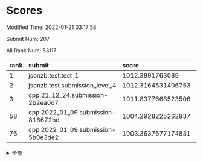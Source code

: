 # Scores

Modified Time: 2022-01-21 03:17:58

Submit Num: 207

All Rank Num: 53117

| rank |               submit               |       score        |       sigma        | pk_num |
| :--- | :--------------------------------- | :----------------- | :----------------- | :----- |
| 1    | jsonzb.test.test_1                 | 1012.3991763089    | 0.8050293106352282 | 1025   |
| 2    | jsonzb.test.submission_level_4     | 1012.3164531406753 | 0.80213518274403   | 1023   |
| 3    | cpp.21_12_24.submission-2b2ea0d7   | 1011.8377668523506 | 0.8016173208446266 | 1024   |
| 58   | cpp.2022_01_09.submission-816672bd | 1004.2928225262837 | 0.7073587733842721 | 1027   |
| 76   | cpp.2022_01_09.submission-5b0e3de2 | 1003.3637677174831 | 0.7156967539285658 | 1028   |


<details>
<summary>全部</summary>

| rank |                 submit                 |       score        |       sigma        | pk_num |
| :--- | :------------------------------------- | :----------------- | :----------------- | :----- |
| 1    | jsonzb.test.test_1                     | 1012.3991763089    | 0.8050293106352282 | 1025   |
| 2    | jsonzb.test.submission_level_4         | 1012.3164531406753 | 0.80213518274403   | 1023   |
| 3    | cpp.21_12_24.submission-2b2ea0d7       | 1011.8377668523506 | 0.8016173208446266 | 1024   |
| 4    | gobigger.level_3.submission_level_3_19 | 1011.4955313519057 | 0.7701351201340724 | 1026   |
| 5    | gobigger.level_3.submission_level_3_21 | 1011.4146340257812 | 0.7636891942888693 | 1031   |
| 6    | gobigger.level_3.submission_level_3_47 | 1011.293703948926  | 0.7785268064780626 | 1026   |
| 7    | gobigger.level_3.submission_level_3_36 | 1011.2645991649779 | 0.7786776198602869 | 1025   |
| 8    | gobigger.level_3.submission_level_3_24 | 1011.0131368425396 | 0.7833743948906924 | 1031   |
| 9    | gobigger.level_3.submission_level_3_22 | 1010.7542421179576 | 0.7774061645110382 | 1028   |
| 10   | gobigger.level_3.submission_level_3_35 | 1010.6025981026786 | 0.7774441189636231 | 1027   |
| 11   | gobigger.level_3.submission_level_3_48 | 1010.5742407110054 | 0.7717224603934179 | 1028   |
| 12   | gobigger.level_3.submission_level_3_42 | 1010.5169092651669 | 0.7818895858559277 | 1025   |
| 13   | gobigger.level_3.submission_level_3_20 | 1010.502033517492  | 0.7676967739577345 | 1026   |
| 14   | gobigger.level_3.submission_level_3_38 | 1010.4276212315328 | 0.7775455612853336 | 1025   |
| 15   | gobigger.level_3.submission_level_3_6  | 1010.3909429884658 | 0.7400681559494449 | 1030   |
| 16   | gobigger.level_3.submission_level_3_25 | 1010.3701356031827 | 0.7545659088128169 | 1026   |
| 17   | gobigger.level_3.submission_level_3_32 | 1010.3350644531097 | 0.7725531651769862 | 1029   |
| 18   | gobigger.level_3.submission_level_3_49 | 1010.3274421781585 | 0.7803032636973705 | 1031   |
| 19   | gobigger.level_3.submission_level_3_13 | 1010.2632926325504 | 0.7844033016994364 | 1021   |
| 20   | gobigger.level_3.submission_level_3_45 | 1010.2477736787372 | 0.7742012304195531 | 1028   |
| 21   | gobigger.level_3.submission_level_3_8  | 1010.0738516835654 | 0.758204873104386  | 1027   |
| 22   | gobigger.level_3.submission_level_3_29 | 1010.0036982837993 | 0.7385268559047246 | 1024   |
| 23   | gobigger.level_3.submission_level_3_1  | 1009.9704236284748 | 0.7599019021631178 | 1025   |
| 24   | gobigger.level_3.submission_level_3_7  | 1009.963820932745  | 0.7546380790012316 | 1028   |
| 25   | gobigger.level_3.submission_level_3_3  | 1009.9323349055079 | 0.7639111369196538 | 1029   |
| 26   | gobigger.level_3.submission_level_3_28 | 1009.8929563316401 | 0.7588486166719349 | 1028   |
| 27   | gobigger.level_3.submission_level_3_30 | 1009.8848191940048 | 0.7427761428233497 | 1025   |
| 28   | gobigger.level_3.submission_level_3_40 | 1009.8622138010095 | 0.7595246269201031 | 1025   |
| 29   | gobigger.level_3.submission_level_3_17 | 1009.8094106489503 | 0.7663084704035628 | 1026   |
| 30   | gobigger.level_3.submission_level_3_46 | 1009.745740787291  | 0.7546421368233586 | 1028   |
| 31   | gobigger.level_3.submission_level_3_34 | 1009.7324350763272 | 0.7729690762388991 | 1022   |
| 32   | gobigger.level_3.submission_level_3_37 | 1009.710782222771  | 0.7621053898294925 | 1022   |
| 33   | gobigger.level_3.submission_level_3_11 | 1009.7053453373445 | 0.768374992333517  | 1026   |
| 34   | gobigger.level_3.submission_level_3_0  | 1009.640126720461  | 0.7493908367272806 | 1029   |
| 35   | gobigger.level_3.submission_level_3_2  | 1009.5945071606764 | 0.7485817122958048 | 1024   |
| 36   | gobigger.level_3.submission_level_3_16 | 1009.5533917630058 | 0.7351288909783018 | 1023   |
| 37   | gobigger.level_3.submission_level_3_9  | 1009.5017343204921 | 0.7735998578313324 | 1025   |
| 38   | gobigger.level_3.submission_level_3_15 | 1009.4969394409477 | 0.7529632383709596 | 1028   |
| 39   | gobigger.level_3.submission_level_3_41 | 1009.2975541469946 | 0.7429318867156797 | 1027   |
| 40   | gobigger.level_3.submission_level_3_18 | 1009.2458871696712 | 0.756192304698962  | 1029   |
| 41   | gobigger.level_3.submission_level_3_44 | 1009.2307402193122 | 0.757228405930199  | 1027   |
| 42   | gobigger.level_3.submission_level_3_27 | 1009.198077460482  | 0.75311033758695   | 1022   |
| 43   | gobigger.level_3.submission_level_3_31 | 1009.1946190004887 | 0.7595527932998994 | 1021   |
| 44   | gobigger.level_3.submission_level_3_5  | 1009.1391326143439 | 0.7416350369475632 | 1026   |
| 45   | gobigger.level_3.submission_level_3_43 | 1009.09532996398   | 0.7592662624716539 | 1030   |
| 46   | gobigger.level_3.submission_level_3_14 | 1009.0777684108403 | 0.7457823700092505 | 1023   |
| 47   | gobigger.level_3.submission_level_3_23 | 1008.936071946286  | 0.7542394482613682 | 1024   |
| 48   | gobigger.level_3.submission_level_3_39 | 1008.8714107947799 | 0.7512173995410333 | 1023   |
| 49   | gobigger.level_3.submission_level_3_33 | 1008.7987007683013 | 0.7500213490544021 | 1026   |
| 50   | gobigger.level_3.submission_level_3_10 | 1008.6922682444126 | 0.7358847914695122 | 1028   |
| 51   | gobigger.level_3.submission_level_3_26 | 1008.6688680981184 | 0.7447518721385176 | 1030   |
| 52   | gobigger.level_3.submission_level_3_12 | 1008.6026225802987 | 0.7481704749921609 | 1025   |
| 53   | gobigger.level_3.submission_level_3_4  | 1008.213198105538  | 0.7454113702668713 | 1026   |
| 54   | gobigger.level_1.submission_level_1_28 | 1004.5804906664466 | 0.7113335770881389 | 1024   |
| 55   | gobigger.level_1.submission_level_1_29 | 1004.5803545868685 | 0.7147328172544777 | 1025   |
| 56   | gobigger.level_1.submission_level_1_12 | 1004.4365221541659 | 0.7154858033362419 | 1027   |
| 57   | gobigger.level_1.submission_level_1_34 | 1004.4232843013062 | 0.7215166573711975 | 1028   |
| 58   | cpp.2022_01_09.submission-816672bd     | 1004.2928225262837 | 0.7073587733842721 | 1027   |
| 59   | gobigger.level_1.submission_level_1_40 | 1004.2920653744924 | 0.7119807116902388 | 1022   |
| 60   | gobigger.level_1.submission_level_1_25 | 1004.1334668151297 | 0.7246558263975826 | 1025   |
| 61   | gobigger.level_1.submission_level_1_23 | 1003.978583253469  | 0.7296009950244468 | 1027   |
| 62   | gobigger.level_1.submission_level_1_20 | 1003.9647755173077 | 0.7201098726781127 | 1027   |
| 63   | gobigger.level_1.submission_level_1_8  | 1003.9399090132749 | 0.7208021012106552 | 1020   |
| 64   | gobigger.level_1.submission_level_1_46 | 1003.8209582683616 | 0.7191961352922455 | 1031   |
| 65   | gobigger.level_1.submission_level_1_36 | 1003.7306271356324 | 0.7297418817882697 | 1026   |
| 66   | gobigger.level_1.submission_level_1_9  | 1003.7283251887194 | 0.7173458962888896 | 1031   |
| 67   | gobigger.level_1.submission_level_1_10 | 1003.6735714331068 | 0.7166888220373155 | 1033   |
| 68   | gobigger.level_1.submission_level_1_16 | 1003.5611153277333 | 0.7162795535567867 | 1028   |
| 69   | gobigger.level_1.submission_level_1_5  | 1003.5537232403883 | 0.7202070068006993 | 1029   |
| 70   | gobigger.level_1.submission_level_1_30 | 1003.5155018181716 | 0.7206652624613835 | 1022   |
| 71   | gobigger.level_1.submission_level_1_24 | 1003.4504659275983 | 0.7190849223796831 | 1025   |
| 72   | gobigger.level_1.submission_level_1_17 | 1003.4217908759106 | 0.7225228435458841 | 1025   |
| 73   | gobigger.level_1.submission_level_1_3  | 1003.4203545767813 | 0.7088260870254772 | 1023   |
| 74   | gobigger.level_1.submission_level_1_14 | 1003.4132435808384 | 0.7282329155342196 | 1029   |
| 75   | gobigger.level_1.submission_level_1_41 | 1003.3973855961879 | 0.7239292052962033 | 1029   |
| 76   | cpp.2022_01_09.submission-5b0e3de2     | 1003.3637677174831 | 0.7156967539285658 | 1028   |
| 77   | gobigger.level_1.submission_level_1_19 | 1003.3328675404304 | 0.7113044254236136 | 1023   |
| 78   | gobigger.level_1.submission_level_1_27 | 1003.3255484381815 | 0.7124422001190539 | 1028   |
| 79   | gobigger.level_1.submission_level_1_26 | 1003.3130944978783 | 0.7194415288791033 | 1028   |
| 80   | gobigger.level_1.submission_level_1_45 | 1003.2786663096168 | 0.7171288646820821 | 1026   |
| 81   | gobigger.level_1.submission_level_1_18 | 1003.2653270873386 | 0.716625167768975  | 1026   |
| 82   | gobigger.level_1.submission_level_1_7  | 1003.2450735004551 | 0.7040595822833494 | 1026   |
| 83   | gobigger.level_1.submission_level_1_43 | 1003.202516586295  | 0.7088484781467781 | 1027   |
| 84   | gobigger.level_1.submission_level_1_15 | 1003.0882074963567 | 0.7300208661431049 | 1026   |
| 85   | gobigger.level_1.submission_level_1_39 | 1003.0390152083102 | 0.7132616193851941 | 1028   |
| 86   | gobigger.level_1.submission_level_1_6  | 1002.8910720506963 | 0.7090089909923367 | 1024   |
| 87   | gobigger.level_1.submission_level_1_31 | 1002.8344308027968 | 0.7012472181316194 | 1024   |
| 88   | gobigger.level_1.submission_level_1_4  | 1002.8126145417547 | 0.7188367038813713 | 1028   |
| 89   | gobigger.level_1.submission_level_1_1  | 1002.7386627119556 | 0.7178238800789756 | 1026   |
| 90   | gobigger.level_1.submission_level_1_0  | 1002.7288058525179 | 0.7095149852721392 | 1027   |
| 91   | gobigger.level_1.submission_level_1_49 | 1002.7183044324088 | 0.7027220110209058 | 1027   |
| 92   | gobigger.level_1.submission_level_1_2  | 1002.6672861408325 | 0.7091572567422455 | 1032   |
| 93   | gobigger.level_1.submission_level_1_35 | 1002.6491381149905 | 0.7131126059913938 | 1031   |
| 94   | gobigger.level_1.submission_level_1_33 | 1002.5745105203407 | 0.7054399068333819 | 1025   |
| 95   | gobigger.level_1.submission_level_1_38 | 1002.565221869607  | 0.7098036217245658 | 1032   |
| 96   | gobigger.level_1.submission_level_1_13 | 1002.4840451183081 | 0.71357731517857   | 1024   |
| 97   | gobigger.level_1.submission_level_1_22 | 1002.4121314401486 | 0.7187645615798336 | 1029   |
| 98   | gobigger.level_1.submission_level_1_21 | 1002.3910648066766 | 0.7169788635751166 | 1027   |
| 99   | gobigger.level_1.submission_level_1_42 | 1002.2654425479751 | 0.706492876248563  | 1028   |
| 100  | gobigger.level_1.submission_level_1_32 | 1002.1455671858338 | 0.7062512217106567 | 1022   |
| 101  | gobigger.level_1.submission_level_1_47 | 1002.1306146954315 | 0.7165424207364541 | 1022   |
| 102  | gobigger.level_1.submission_level_1_48 | 1002.1089305991808 | 0.7198836490976672 | 1027   |
| 103  | gobigger.level_1.submission_level_1_37 | 1002.0915577655957 | 0.7135354203484058 | 1024   |
| 104  | gobigger.level_1.submission_level_1_44 | 1002.0586783148258 | 0.7129454706302343 | 1029   |
| 105  | gobigger.level_1.submission_level_1_11 | 1001.9619222218162 | 0.7171519534554669 | 1023   |
| 106  | gobigger.random.submission_random_24   | 997.5438414697172  | 0.7094670689012252 | 1025   |
| 107  | gobigger.random.submission_random_20   | 997.3165086583683  | 0.70761821144582   | 1025   |
| 108  | gobigger.random.submission_random_9    | 997.1902508245742  | 0.697535012906211  | 1027   |
| 109  | gobigger.random.submission_random_6    | 996.9283591143702  | 0.7209707190806238 | 1028   |
| 110  | gobigger.random.submission_random_36   | 996.7484793289988  | 0.714245677996013  | 1034   |
| 111  | gobigger.random.submission_random_38   | 996.7291307564009  | 0.7173055068192254 | 1024   |
| 112  | gobigger.random.submission_random_10   | 996.6568184979775  | 0.7147628933794693 | 1026   |
| 113  | gobigger.random.submission_random_26   | 996.5551733322754  | 0.7132990897100588 | 1030   |
| 114  | gobigger.random.submission_random_13   | 996.5196178659467  | 0.7002127445086145 | 1021   |
| 115  | gobigger.random.submission_random_15   | 996.5045761672476  | 0.7041895165962898 | 1026   |
| 116  | gobigger.random.submission_random_32   | 996.491982096676   | 0.7220694776928807 | 1026   |
| 117  | gobigger.random.submission_random_7    | 996.3953821270675  | 0.7141261766647176 | 1028   |
| 118  | gobigger.random.submission_random_11   | 996.348900086488   | 0.7051655659254054 | 1025   |
| 119  | gobigger.random.submission_random_18   | 996.1974237351535  | 0.7186429820484932 | 1028   |
| 120  | gobigger.random.submission_random_37   | 996.1008225678926  | 0.7006640100410629 | 1028   |
| 121  | gobigger.random.submission_random_14   | 996.081415655782   | 0.7029696094189034 | 1021   |
| 122  | gobigger.random.submission_random_25   | 996.064852532031   | 0.726912316300828  | 1027   |
| 123  | gobigger.random.submission_random_23   | 996.0625814166539  | 0.7061972160458777 | 1026   |
| 124  | gobigger.random.submission_random_2    | 996.0406552060888  | 0.6999207444983535 | 1029   |
| 125  | gobigger.random.submission_random_17   | 996.0065783379148  | 0.7045736859114198 | 1029   |
| 126  | gobigger.random.submission_random_4    | 996.0037009018889  | 0.705462715430062  | 1021   |
| 127  | gobigger.random.submission_random_5    | 995.9935221827556  | 0.7086031994489335 | 1027   |
| 128  | gobigger.random.submission_random_3    | 995.9891139034884  | 0.7116614738521563 | 1027   |
| 129  | gobigger.random.submission_random_41   | 995.9444082217079  | 0.7056919600157622 | 1026   |
| 130  | gobigger.random.submission_random_16   | 995.9189440146733  | 0.7238425757740405 | 1027   |
| 131  | gobigger.random.submission_random_42   | 995.8988312647822  | 0.7083730113216141 | 1024   |
| 132  | gobigger.random.submission_random_46   | 995.8589642737884  | 0.71172686390095   | 1030   |
| 133  | gobigger.random.submission_random_44   | 995.8293331260318  | 0.7157848356443482 | 1028   |
| 134  | gobigger.random.submission_random_27   | 995.8291917294758  | 0.7052637000908086 | 1026   |
| 135  | gobigger.random.submission_random_47   | 995.7883767982499  | 0.6987854644423992 | 1030   |
| 136  | gobigger.random.submission_random_48   | 995.7658929144523  | 0.7205350950078601 | 1024   |
| 137  | gobigger.random.submission_random_40   | 995.7385153311186  | 0.6994629444160553 | 1026   |
| 138  | gobigger.random.submission_random_30   | 995.7377830823553  | 0.6966566545710503 | 1026   |
| 139  | gobigger.random.submission_random_45   | 995.7261285432118  | 0.7059153926666263 | 1029   |
| 140  | gobigger.random.submission_random_35   | 995.7120254144372  | 0.716621805042171  | 1026   |
| 141  | gobigger.random.submission_random_49   | 995.5074683671111  | 0.7241248692684504 | 1026   |
| 142  | gobigger.random.submission_random_22   | 995.5049618047947  | 0.7120612697903722 | 1028   |
| 143  | gobigger.random.submission_random_31   | 995.4759083374802  | 0.6963091277720158 | 1030   |
| 144  | gobigger.random.submission_random_33   | 995.4733151631756  | 0.7020367686174244 | 1028   |
| 145  | gobigger.random.submission_random_28   | 995.4513184182719  | 0.7176072282129666 | 1025   |
| 146  | gobigger.random.submission_random_29   | 995.3683591686208  | 0.7124347900087571 | 1032   |
| 147  | gobigger.random.submission_random_19   | 995.3345033217715  | 0.7061733758908169 | 1029   |
| 148  | gobigger.random.submission_random_12   | 995.3319261462523  | 0.7116326192879331 | 1029   |
| 149  | gobigger.random.submission_random_39   | 995.1580592208255  | 0.7110874607542367 | 1028   |
| 150  | gobigger.random.submission_random_1    | 995.0309605299751  | 0.7068393992165555 | 1025   |
| 151  | gobigger.random.submission_random_8    | 995.003575543832   | 0.7177119379303942 | 1025   |
| 152  | gobigger.random.submission_random_34   | 994.9508143716353  | 0.7180078722908466 | 1028   |
| 153  | gobigger.random.submission_random_0    | 994.7930289150626  | 0.7078204827273445 | 1029   |
| 154  | gobigger.random.submission_random_43   | 994.7299458551312  | 0.7106430697736624 | 1029   |
| 155  | gobigger.level_2.submission_level_2_11 | 994.5693033807006  | 0.7179465380453858 | 1026   |
| 156  | gobigger.random.submission_random_21   | 994.3312078955075  | 0.713832960277956  | 1024   |
| 157  | gobigger.level_2.submission_level_2_44 | 993.8555414157162  | 0.723994042288344  | 1023   |
| 158  | gobigger.level_2.submission_level_2_2  | 993.6997936757034  | 0.7396447150502886 | 1025   |
| 159  | gobigger.level_2.submission_level_2_5  | 993.1816865439259  | 0.7367121487720397 | 1021   |
| 160  | gobigger.level_2.submission_level_2_1  | 993.176377576308   | 0.734273905708661  | 1030   |
| 161  | gobigger.level_2.submission_level_2_29 | 993.1239234866304  | 0.7389611749671997 | 1029   |
| 162  | gobigger.level_2.submission_level_2_19 | 993.0282195345214  | 0.7490585080232138 | 1025   |
| 163  | gobigger.level_2.submission_level_2_34 | 993.0262758599091  | 0.7466027055368579 | 1032   |
| 164  | gobigger.level_2.submission_level_2_49 | 992.9886331448658  | 0.7419250883369997 | 1023   |
| 165  | gobigger.level_2.submission_level_2_20 | 992.7909035732839  | 0.7366408907877835 | 1025   |
| 166  | gobigger.level_2.submission_level_2_46 | 992.7674258954806  | 0.7486839274519855 | 1019   |
| 167  | gobigger.level_2.submission_level_2_21 | 992.6913416200442  | 0.747284355844666  | 1030   |
| 168  | gobigger.level_2.submission_level_2_31 | 992.6899251866162  | 0.7433489443045856 | 1025   |
| 169  | gobigger.level_2.submission_level_2_13 | 992.6501655216009  | 0.7405170890016346 | 1030   |
| 170  | gobigger.level_2.submission_level_2_7  | 992.6234738321053  | 0.7345588413106114 | 1028   |
| 171  | gobigger.level_2.submission_level_2_3  | 992.5376485711159  | 0.7303217256238402 | 1031   |
| 172  | gobigger.level_2.submission_level_2_12 | 992.509973432332   | 0.7470831305054981 | 1029   |
| 173  | gobigger.level_2.submission_level_2_28 | 992.4076740441259  | 0.7458741749259107 | 1028   |
| 174  | gobigger.level_2.submission_level_2_23 | 992.342680948407   | 0.7506137038004542 | 1030   |
| 175  | gobigger.level_2.submission_level_2_43 | 992.3303451046826  | 0.7465464270818775 | 1024   |
| 176  | gobigger.level_2.submission_level_2_26 | 992.3286387646485  | 0.7304242277866367 | 1026   |
| 177  | gobigger.level_2.submission_level_2_16 | 992.3227969750754  | 0.7472689886838754 | 1021   |
| 178  | gobigger.level_2.submission_level_2_47 | 992.2810754957512  | 0.748222727958276  | 1025   |
| 179  | gobigger.level_2.submission_level_2_45 | 992.2129402672509  | 0.7508326655944144 | 1030   |
| 180  | gobigger.level_2.submission_level_2_10 | 992.1891061391212  | 0.7465218183104665 | 1023   |
| 181  | gobigger.level_2.submission_level_2_18 | 992.1327159409232  | 0.7427657546933515 | 1028   |
| 182  | gobigger.level_2.submission_level_2_27 | 992.1289031022678  | 0.756278388339521  | 1028   |
| 183  | gobigger.level_2.submission_level_2_33 | 992.0945682600927  | 0.7490669810094861 | 1027   |
| 184  | gobigger.level_2.submission_level_2_6  | 992.0375446849749  | 0.7370180320103356 | 1027   |
| 185  | gobigger.level_2.submission_level_2_30 | 991.976242793926   | 0.7472839136420053 | 1026   |
| 186  | gobigger.level_2.submission_level_2_36 | 991.9714316406979  | 0.7544370159822299 | 1029   |
| 187  | gobigger.level_2.submission_level_2_25 | 991.9679071962482  | 0.7236795141475798 | 1024   |
| 188  | gobigger.level_2.submission_level_2_22 | 991.9593882422124  | 0.7480919025464731 | 1021   |
| 189  | gobigger.level_2.submission_level_2_32 | 991.8816214082301  | 0.7575455857179413 | 1022   |
| 190  | gobigger.level_2.submission_level_2_4  | 991.8542229525258  | 0.7445423663558558 | 1027   |
| 191  | gobigger.level_2.submission_level_2_14 | 991.840510062527   | 0.7394572590322435 | 1026   |
| 192  | gobigger.level_2.submission_level_2_37 | 991.7084157337048  | 0.7336478987916722 | 1023   |
| 193  | gobigger.level_2.submission_level_2_9  | 991.6183437760831  | 0.7489383149015013 | 1029   |
| 194  | gobigger.level_2.submission_level_2_39 | 991.6130151920431  | 0.7390353216304586 | 1030   |
| 195  | gobigger.level_2.submission_level_2_17 | 991.4897499049681  | 0.7518346202038797 | 1025   |
| 196  | gobigger.level_2.submission_level_2_48 | 991.480705452274   | 0.7528688658791743 | 1030   |
| 197  | gobigger.level_2.submission_level_2_24 | 991.3444897070065  | 0.7346498117064282 | 1027   |
| 198  | gobigger.level_2.submission_level_2_8  | 991.2529439291418  | 0.7467471280150588 | 1023   |
| 199  | gobigger.level_2.submission_level_2_41 | 991.248443242949   | 0.7371829842646725 | 1022   |
| 200  | gobigger.level_2.submission_level_2_0  | 991.1279272773038  | 0.745199815880834  | 1024   |
| 201  | gobigger.level_2.submission_level_2_35 | 990.8494297067565  | 0.7731218258326978 | 1022   |
| 202  | gobigger.level_2.submission_level_2_40 | 990.8019527924     | 0.7463090760758807 | 1028   |
| 203  | gobigger.level_2.submission_level_2_15 | 990.7325443776098  | 0.7532434099062146 | 1028   |
| 204  | gobigger.level_2.submission_level_2_42 | 990.616167801324   | 0.7628610920694661 | 1023   |
| 205  | gobigger.level_2.submission_level_2_38 | 989.0696586916716  | 0.7847458839795743 | 1032   |
| 206  | gobigger.none.submission_none_0        | 979.1397157620573  | 1.2604464122397137 | 1027   |
| 207  | gobigger.none.submission_none_1        | 977.3868745910022  | 1.307366739409471  | 1024   |

</details>